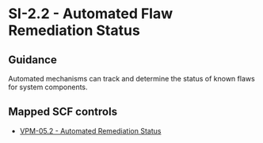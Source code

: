 # SI-2.2 - Automated Flaw Remediation Status
## Guidance
Automated mechanisms can track and determine the status of known flaws for system components.
## Mapped SCF controls
- [VPM-05.2 - Automated Remediation Status](../scf/vpm-052-automatedremediationstatus.md)